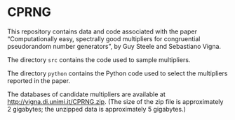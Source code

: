 CPRNG
=====

This repository contains data and code associated with the paper
“Computationally easy, spectrally good multipliers for congruential
pseudorandom number generators”, by Guy Steele and Sebastiano Vigna.

The directory `src` contains the code used to sample multipliers.

The directory `python` contains the Python code used to select the
multipliers reported in the paper.

The databases of candidate multipliers are available at
http://vigna.di.unimi.it/CPRNG.zip. (The size of the zip file is
approximately 2 gigabytes; the unzipped data is approximately 5 gigabytes.)
